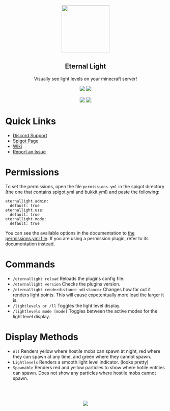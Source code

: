 <div align="center">
    <img height="150px" src="https://i.imgur.com/0zAVXVj.png">
    <h2>Eternal Light</h2>
    <p>Visually see light levels on your minecraft server!</p>
</div>
<p align="center">
    <img src="https://img.shields.io/spiget/tested-versions/50961?style=for-the-badge">
    <a href="https://github.com/Masstrix/Eternal-Nature/blob/master/LICENSE">
        <img src="https://img.shields.io/github/license/Masstrix/Eternal-Nature?style=for-the-badge"/>
    </a>
    <br><br>
    <a>
        <img src="https://img.shields.io/spiget/downloads/50961?style=for-the-badge">
    </a>
    <a>
        <img src="https://img.shields.io/bstats/servers/6575?style=for-the-badge">
    </a>
</p>

# Quick Links
* [Discord Support](https://discord.gg/Uk3M9Y6)
* [Spigot Page](https://www.spigotmc.org/resources/50961/)
* [Wiki](https://github.com/Masstrix/Eternal-Light/wiki)
* [Report an Issue](https://github.com/Masstrix/Eternal-Light/issues/new)

# Permissions
To set the permissions, open the file `permissions.yml` in the spigot 
directory (the one that contains spigot.yml and bukkit.yml) and paste the following:
```
eternallight.admin: 
  default: true
eternallight.use:
  default: true
eternallight.mode: 
  default: true
```
You can see the available options in the documentation to [the permissions.yml file](https://bukkit.gamepedia.com/Permissions.yml). 
If you are using a permission plugin, refer to its documentation instead.

# Commands
* `/eternallight reload` Reloads the plugins config file.  
* `/eternallight version` Checks the plugins version.  
* `/eternallight renderdistance <distance>` Changes how far out it renders light points. This will cause expetentually more load the larger it is.  
* `/lightlevels or /ll` Toggles the light level display.  
* `/lightlevels mode [mode]` Toggles between the active modes for the light level display.

# Display Methods
* `All` Renders yellow where hostile mobs can spawn at night, red where they can spawn at any time, and green where they cannot spawn.
* `Lightlevels` Renders a smooth light level indicator. (looks pretty)
* `Spawnable` Renders red and yellow particles to show where hotile entities can spawn. Does not show any particles where hostile mobs cannot spawn.

<br><br>
<div align="center">
    <a href="https://www.paypal.com/cgi-bin/webscr?cmd=_s-xclick&hosted_button_id=CFWPD6QYNTRLC&source=url">
        <img src="https://img.shields.io/badge/PayPal-Donate-blue?style=for-the-badge">
    </a>
</div>

<br><br>
